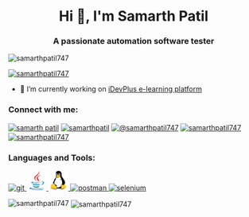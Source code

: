 <h1 align="center">Hi 👋, I'm Samarth Patil</h1>
<h3 align="center">A passionate automation software tester</h3>

<p align="left"> <img src="https://komarev.com/ghpvc/?username=samarthpatil747&label=Profile%20views&color=0e75b6&style=flat" alt="samarthpatil747" /> </p>

<p align="left"> <a href="https://github.com/ryo-ma/github-profile-trophy"><img src="https://github-profile-trophy.vercel.app/?username=samarthpatil747" alt="samarthpatil747" /></a> </p>

- 🔭 I’m currently working on [iDevPlus e-learning platform](https://dashboard.jombay.com/login)

<h3 align="left">Connect with me:</h3>
<p align="left">
<a href="https://linkedin.com/in/samarth patil" target="blank"><img align="center" src="https://raw.githubusercontent.com/rahuldkjain/github-profile-readme-generator/master/src/images/icons/Social/linked-in-alt.svg" alt="samarth patil" height="30" width="40" /></a>
<a href="https://www.codechef.com/users/samarthpatil" target="blank"><img align="center" src="https://cdn.jsdelivr.net/npm/simple-icons@3.1.0/icons/codechef.svg" alt="samarthpatil" height="30" width="40" /></a>
<a href="https://www.hackerrank.com/@samarthpatil747" target="blank"><img align="center" src="https://raw.githubusercontent.com/rahuldkjain/github-profile-readme-generator/master/src/images/icons/Social/hackerrank.svg" alt="@samarthpatil747" height="30" width="40" /></a>
<a href="https://www.leetcode.com/samarthpatil747" target="blank"><img align="center" src="https://raw.githubusercontent.com/rahuldkjain/github-profile-readme-generator/master/src/images/icons/Social/leet-code.svg" alt="samarthpatil747" height="30" width="40" /></a>
<a href="https://discord.gg/samarthpatil747" target="blank"><img align="center" src="https://raw.githubusercontent.com/rahuldkjain/github-profile-readme-generator/master/src/images/icons/Social/discord.svg" alt="samarthpatil747" height="30" width="40" /></a>
</p>

<h3 align="left">Languages and Tools:</h3>
<p align="left"> <a href="https://git-scm.com/" target="_blank" rel="noreferrer"> <img src="https://www.vectorlogo.zone/logos/git-scm/git-scm-icon.svg" alt="git" width="40" height="40"/> </a> <a href="https://www.java.com" target="_blank" rel="noreferrer"> <img src="https://raw.githubusercontent.com/devicons/devicon/master/icons/java/java-original.svg" alt="java" width="40" height="40"/> </a> <a href="https://www.linux.org/" target="_blank" rel="noreferrer"> <img src="https://raw.githubusercontent.com/devicons/devicon/master/icons/linux/linux-original.svg" alt="linux" width="40" height="40"/> </a> <a href="https://postman.com" target="_blank" rel="noreferrer"> <img src="https://www.vectorlogo.zone/logos/getpostman/getpostman-icon.svg" alt="postman" width="40" height="40"/> </a> <a href="https://www.selenium.dev" target="_blank" rel="noreferrer"> <img src="https://raw.githubusercontent.com/detain/svg-logos/780f25886640cef088af994181646db2f6b1a3f8/svg/selenium-logo.svg" alt="selenium" width="40" height="40"/> </a> </p>

<p><img align="left" src="https://github-readme-stats.vercel.app/api/top-langs?username=samarthpatil747&show_icons=true&locale=en&layout=compact" alt="samarthpatil747" /></p>

<p>&nbsp;<img align="center" src="https://github-readme-stats.vercel.app/api?username=samarthpatil747&show_icons=true&locale=en" alt="samarthpatil747" /></p>

